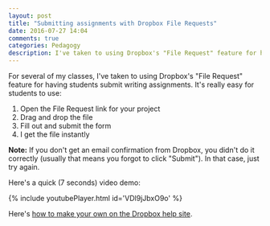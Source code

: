 ```yaml
---
layout: post
title: "Submitting assignments with Dropbox File Requests"
date: 2016-07-27 14:04
comments: true
categories: Pedagogy
description: I've taken to using Dropbox's "File Request" feature for having students submit writing assignments. It's really easy to set up.
---
```


For several of my classes, I've taken to using Dropbox's "File Request" feature for having students submit writing assignments. It's really easy for students to use:

1. Open the File Request link for your project
2. Drag and drop the file
3. Fill out and submit the form
4. I get the file instantly

**Note:** If you don't get an email confirmation from Dropbox, you didn't do it correctly (usually that means you forgot to click "Submit"). In that case, just try again.

Here's a quick (7 seconds) video demo:

{% include youtubePlayer.html id='VDl9jJbxO9o' %}

Here's [how to make your own on the Dropbox help site](https://www.dropbox.com/help/9090).